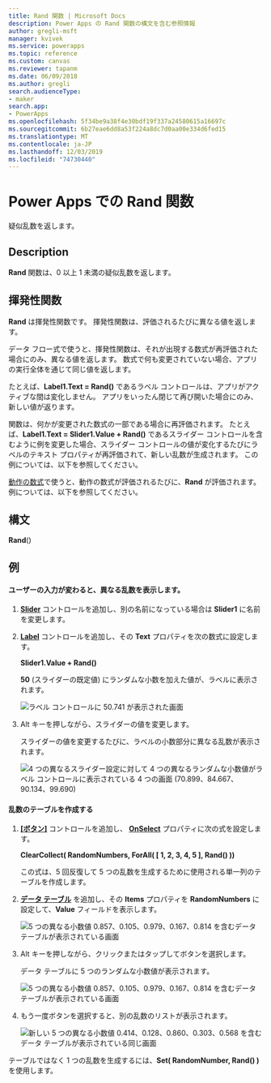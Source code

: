 ```yaml
---
title: Rand 関数 | Microsoft Docs
description: Power Apps の Rand 関数の構文を含む参照情報
author: gregli-msft
manager: kvivek
ms.service: powerapps
ms.topic: reference
ms.custom: canvas
ms.reviewer: tapanm
ms.date: 06/09/2018
ms.author: gregli
search.audienceType:
- maker
search.app:
- PowerApps
ms.openlocfilehash: 5f34be9a38f4e30bdf19f337a24580615a16697c
ms.sourcegitcommit: 6b27eae6dd8a53f224a8dc7d0aa00e334d6fed15
ms.translationtype: MT
ms.contentlocale: ja-JP
ms.lasthandoff: 12/03/2019
ms.locfileid: "74730440"
---
```

# <a name="rand-function-in-power-apps"></a>Power Apps での Rand 関数
疑似乱数を返します。

## <a name="description"></a>Description
**Rand** 関数は、0 以上 1 未満の疑似乱数を返します。

## <a name="volatile-functions"></a>揮発性関数
**Rand** は揮発性関数です。  揮発性関数は、評価されるたびに異なる値を返します。  

データ フロー式で使うと、揮発性関数は、それが出現する数式が再評価された場合にのみ、異なる値を返します。  数式で何も変更されていない場合、アプリの実行全体を通じて同じ値を返します。

たとえば、**Label1.Text = Rand()** であるラベル コントロールは、アプリがアクティブな間は変化しません。  アプリをいったん閉じて再び開いた場合にのみ、新しい値が返ります。

関数は、何かが変更された数式の一部である場合に再評価されます。  たとえば、**Label1.Text = Slider1.Value + Rand()** であるスライダー コントロールを含むように例を変更した場合、スライダー コントロールの値が変化するたびにラベルのテキスト プロパティが再評価されて、新しい乱数が生成されます。  この例については、以下を参照してください。

[動作の数式](../working-with-formulas-in-depth.md)で使うと、動作の数式が評価されるたびに、**Rand** が評価されます。  例については、以下を参照してください。

## <a name="syntax"></a>構文
**Rand**()

## <a name="examples"></a>例

#### <a name="display-a-different-random-number-as-user-input-changes"></a>ユーザーの入力が変わると、異なる乱数を表示します。
1. **[Slider](../controls/control-slider.md)** コントロールを追加し、別の名前になっている場合は **Slider1** に名前を変更します。

1. **[Label](../controls/control-text-box.md)** コントロールを追加し、その **Text** プロパティを次の数式に設定します。

    **Slider1.Value + Rand()**

    **50** (スライダーの既定値) にランダムな小数を加えた値が、ラベルに表示されます。

    ![ラベル コントロールに 50.741 が表示された画面](media/function-rand/rand-slider-1.png)

1. Alt キーを押しながら、スライダーの値を変更します。

    スライダーの値を変更するたびに、ラベルの小数部分に異なる乱数が表示されます。

    ![4 つの異なるスライダー設定に対して 4 つの異なるランダムな小数値がラベル コントロールに表示されている 4 つの画面 (70.899、84.667、90.134、99.690)](media/function-rand/rand-slider-results.png)

#### <a name="create-a-table-of-random-numbers"></a>乱数のテーブルを作成する
1. **[[ボタン]](../controls/control-button.md)** コントロールを追加し、 **[OnSelect](../controls/properties-core.md)** プロパティに次の式を設定します。

    **ClearCollect( RandomNumbers, ForAll( [ 1, 2, 3, 4, 5 ], Rand() ))**

    この式は、5 回反復して 5 つの乱数を生成するために使用される単一列のテーブルを作成します。

1. **[データ テーブル](../controls/control-data-table.md)** を追加し、その **Items** プロパティを **RandomNumbers** に設定して、**Value** フィールドを表示します。

    ![5 つの異なる小数値 0.857、0.105、0.979、0.167、0.814 を含むデータ テーブルが表示されている画面](media/function-rand/set-show-data.png)

1. Alt キーを押しながら、クリックまたはタップしてボタンを選択します。

    データ テーブルに 5 つのランダムな小数値が表示されます。

    ![5 つの異なる小数値 0.857、0.105、0.979、0.167、0.814 を含むデータ テーブルが表示されている画面](media/function-rand/rand-collection-1.png)

1. もう一度ボタンを選択すると、別の乱数のリストが表示されます。

    ![新しい 5 つの異なる小数値 0.414、0.128、0.860、0.303、0.568 を含むデータ テーブルが表示されている同じ画面](media/function-rand/rand-collection-2.png)

テーブルではなく 1 つの乱数を生成するには、**Set( RandomNumber, Rand() )** を使用します。

